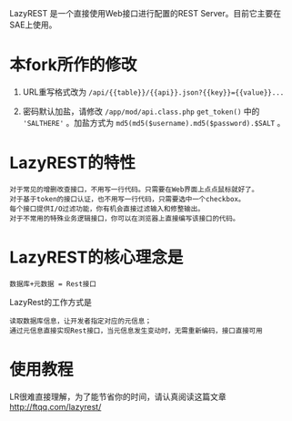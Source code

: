 LazyREST 是一个直接使用Web接口进行配置的REST Server。目前它主要在SAE上使用。

# 本fork所作的修改

1. URL重写格式改为 `/api/{{table}}/{{api}}.json?{{key}}={{value}}...`

2. 密码默认加盐，请修改 `/app/mod/api.class.php` `get_token()` 中的 `'SALTHERE'` 。加盐方式为 `md5(md5($username).md5($password).$SALT` 。

# LazyREST的特性
```
对于常见的增删改查接口，不用写一行代码。只需要在Web界面上点点鼠标就好了。
对于基于token的接口认证，也不用写一行代码，只需要选中一个checkbox。
每个接口提供I/O过滤功能，你有机会直接过滤输入和修整输出。
对于不常用的特殊业务逻辑接口，你可以在浏览器上直接编写该接口的代码。
```

# LazyREST的核心理念是
```
数据库+元数据 = Rest接口
```

LazyRest的工作方式是
```
读取数据库信息，让开发者指定对应的元信息；
通过元信息直接实现Rest接口，当元信息发生变动时，无需重新编码，接口直接可用
```

# 使用教程
LR很难直接理解，为了能节省你的时间，请认真阅读这篇文章 http://ftqq.com/lazyrest/
